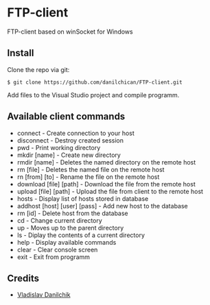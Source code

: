 # FTP-client
FTP-client based on winSocket for Windows

## Install
Clone the repo via git:
```
$ git clone https://github.com/danilchican/FTP-client.git
```

Add files to the Visual Studio project and compile programm.

## Available client commands
* connect - Create connection to your host
* disconnect - Destroy created session
* pwd - Print working directory
* mkdir [name] - Create new directory
* rmdir [name] - Deletes the named directory on the remote host
* rm [file] - Deletes the named file on the remote host
* rn [from] [to] - Rename the file on the remote host
* download [file] [path] - Download the file from the remote host
* upload [file] [path] - Upload the file from client to the remote host
* hosts - Display list of hosts stored in database
* addhost [host] [user] [pass] - Add new host to the database
* rm [id] - Delete host from the database
* cd - Change current directory
* up - Moves up to the parent directory
* ls - Diplay the contents of a current directory
* help - Display available commands
* clear - Clear console screen
* exit - Exit from programm

## Credits
* [Vladislav Danilchik](https://github.com/danilchican)

